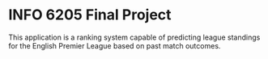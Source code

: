 # INFO 6205 Final Project

This application is a ranking system capable of predicting league standings for the English Premier League based on past match outcomes.